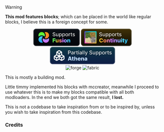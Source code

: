 > [!WARNING]  
> **This mod features blocks**; which can be placed in the world like regular blocks, I believe this is a foreign concept for some.

<p align="center">
<img alt="fusion" height="56" src="https://raw.githubusercontent.com/KnownSH/dergstuff-main/refs/heads/master/assets/fusion_support.svg" />
<img alt="continuity" height="56" src="https://raw.githubusercontent.com/KnownSH/dergstuff-main/refs/heads/master/assets/continuity_support.svg" />
<img alt="athena" height="56" src="https://raw.githubusercontent.com/KnownSH/dergstuff-main/refs/heads/master/assets/athena_support.svg" />
<br>
<img alt="forge" height="40" src="https://cdn.jsdelivr.net/npm/@intergrav/devins-badges@3/assets/compact/supported/forge_vector.svg">
<img alt="fabric" height="40" src="https://cdn.jsdelivr.net/npm/@intergrav/devins-badges@3/assets/compact/supported/fabric_vector.svg">
</p>

This is mostly a building mod.

Little timmy implemented his blocks with mccreator, meanwhile I proceed to use whatever this is to make my blocks compatible with all both modloaders. In the end we both got the same result, **I lost.** 

This is not a codebase to take inspiration from or to be inspired by, unless you wish to take inspiration from this codebase.

### Credits